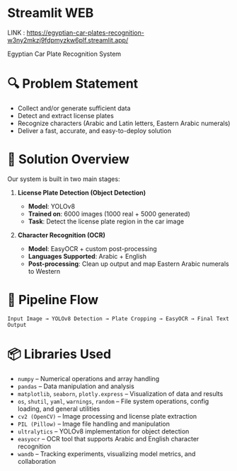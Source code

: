 # **Streamlit WEB**
LINK : https://egyptian-car-plates-recognition-w3ny2mkzj9fdpmyzkw6plf.streamlit.app/

Egyptian Car Plate Recognition System

# 🔍 Problem Statement  
- Collect and/or generate sufficient data  
- Detect and extract license plates  
- Recognize characters (Arabic and Latin letters, Eastern Arabic numerals)  
- Deliver a fast, accurate, and easy-to-deploy solution  

# 🧠 Solution Overview  
Our system is built in two main stages:

1. **License Plate Detection (Object Detection)**  
   - **Model**: YOLOv8  
   - **Trained on**: 6000 images (1000 real + 5000 generated)  
   - **Task**: Detect the license plate region in the car image  

2. **Character Recognition (OCR)**  
   - **Model**: EasyOCR + custom post-processing  
   - **Languages Supported**: Arabic + English  
   - **Post-processing**: Clean up output and map Eastern Arabic numerals to Western  

# 🔁 Pipeline Flow  
`Input Image → YOLOv8 Detection → Plate Cropping → EasyOCR → Final Text Output`

# 📦 Libraries Used  
- `numpy` – Numerical operations and array handling  
- `pandas` – Data manipulation and analysis  
- `matplotlib`, `seaborn`, `plotly.express` – Visualization of data and results  
- `os`, `shutil`, `yaml`, `warnings`, `random` – File system operations, config loading, and general utilities  
- `cv2 (OpenCV)` – Image processing and license plate extraction  
- `PIL (Pillow)` – Image file handling and manipulation  
- `ultralytics` – YOLOv8 implementation for object detection  
- `easyocr` – OCR tool that supports Arabic and English character recognition  
- `wandb` – Tracking experiments, visualizing model metrics, and collaboration
